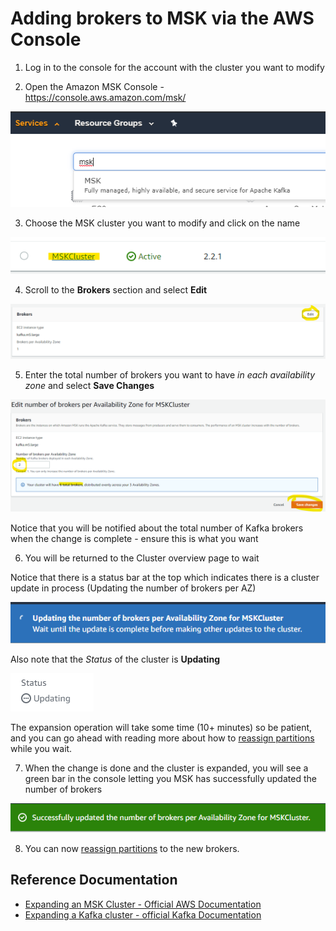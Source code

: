# Adding brokers to MSK via the AWS Console

1. Log in to the console for the account with the cluster you want to modify

1. Open the Amazon MSK Console - https://console.aws.amazon.com/msk/

![img](_media/modules/addingbrokers/mskconsoleclick.png)

3. Choose the MSK cluster you want to modify and click on the name

![img](_media/modules/addingbrokers/mskclickcluster.png)

4. Scroll to the **Brokers** section and select **Edit**

![img](_media/modules/addingbrokers/mskclusteredit.png)

5. Enter the total number of brokers you want to have *in each availability zone* and select **Save Changes**

![img](_media/modules/addingbrokers/mskeditbrokernum.png)

Notice that you will be notified about the total number of Kafka brokers when the change is complete - ensure this is what you want

6. You will be returned to the Cluster overview page to wait

Notice that there is a status bar at the top which indicates there is a cluster update in process (Updating the number of brokers per AZ)

![img](_media/modules/addingbrokers/mskupdatebar.png)


Also note that the *Status* of the cluster is **Updating**

![img](_media/modules/addingbrokers/mskstatusupdating.png)

The expansion operation will take some time (10+ minutes) so be patient, and you can go ahead with reading more about how to [reassign partitions](/modules/addingbrokers/reassignpartitions.md) while you wait.

7. When the change is done and the cluster is expanded, you will see a green bar in the console letting you MSK has successfully updated the number of brokers

![img](_media/modules/addingbrokers/mskdonechange.png)

8. You can now [reassign partitions](/modules/addingbrokers/reassignpartitions.md) to the new brokers.



## Reference Documentation

* [Expanding an MSK Cluster - Official AWS Documentation](https://docs.aws.amazon.com/msk/latest/developerguide/bestpractices.html)
* [Expanding a Kafka cluster - official Kafka Documentation](https://kafka.apache.org/documentation/#basic_ops_cluster_expansion)